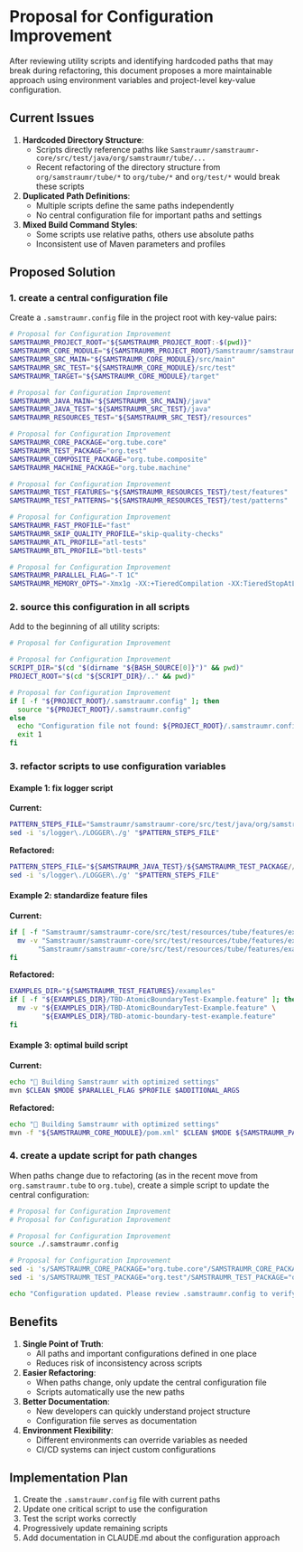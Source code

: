 <!-- 
Copyright (c) 2025 [Eric C. Mumford (@heymumford)](https://github.com/heymumford), Gemini Deep Research, Claude 3.7.
-->

# Proposal for Configuration Improvement

After reviewing utility scripts and identifying hardcoded paths that may break during refactoring, this document proposes a more maintainable approach using environment variables and project-level key-value configuration.

## Current Issues

1. **Hardcoded Directory Structure**:
   - Scripts directly reference paths like `Samstraumr/samstraumr-core/src/test/java/org/samstraumr/tube/...`
   - Recent refactoring of the directory structure from `org/samstraumr/tube/*` to `org/tube/*` and `org/test/*` would break these scripts
2. **Duplicated Path Definitions**:
   - Multiple scripts define the same paths independently
   - No central configuration file for important paths and settings
3. **Mixed Build Command Styles**:
   - Some scripts use relative paths, others use absolute paths
   - Inconsistent use of Maven parameters and profiles

## Proposed Solution

### 1. create a central configuration file

Create a `.samstraumr.config` file in the project root with key-value pairs:

```bash
# Proposal for Configuration Improvement
SAMSTRAUMR_PROJECT_ROOT="${SAMSTRAUMR_PROJECT_ROOT:-$(pwd)}"
SAMSTRAUMR_CORE_MODULE="${SAMSTRAUMR_PROJECT_ROOT}/Samstraumr/samstraumr-core"
SAMSTRAUMR_SRC_MAIN="${SAMSTRAUMR_CORE_MODULE}/src/main"
SAMSTRAUMR_SRC_TEST="${SAMSTRAUMR_CORE_MODULE}/src/test"
SAMSTRAUMR_TARGET="${SAMSTRAUMR_CORE_MODULE}/target"

# Proposal for Configuration Improvement
SAMSTRAUMR_JAVA_MAIN="${SAMSTRAUMR_SRC_MAIN}/java"
SAMSTRAUMR_JAVA_TEST="${SAMSTRAUMR_SRC_TEST}/java"
SAMSTRAUMR_RESOURCES_TEST="${SAMSTRAUMR_SRC_TEST}/resources"

# Proposal for Configuration Improvement
SAMSTRAUMR_CORE_PACKAGE="org.tube.core"
SAMSTRAUMR_TEST_PACKAGE="org.test"
SAMSTRAUMR_COMPOSITE_PACKAGE="org.tube.composite"
SAMSTRAUMR_MACHINE_PACKAGE="org.tube.machine"

# Proposal for Configuration Improvement
SAMSTRAUMR_TEST_FEATURES="${SAMSTRAUMR_RESOURCES_TEST}/test/features"
SAMSTRAUMR_TEST_PATTERNS="${SAMSTRAUMR_RESOURCES_TEST}/test/patterns"

# Proposal for Configuration Improvement
SAMSTRAUMR_FAST_PROFILE="fast"
SAMSTRAUMR_SKIP_QUALITY_PROFILE="skip-quality-checks"
SAMSTRAUMR_ATL_PROFILE="atl-tests"
SAMSTRAUMR_BTL_PROFILE="btl-tests"

# Proposal for Configuration Improvement
SAMSTRAUMR_PARALLEL_FLAG="-T 1C"
SAMSTRAUMR_MEMORY_OPTS="-Xmx1g -XX:+TieredCompilation -XX:TieredStopAtLevel=1"
```

### 2. source this configuration in all scripts

Add to the beginning of all utility scripts:

```bash
# Proposal for Configuration Improvement

# Proposal for Configuration Improvement
SCRIPT_DIR="$(cd "$(dirname "${BASH_SOURCE[0]}")" && pwd)"
PROJECT_ROOT="$(cd "${SCRIPT_DIR}/.." && pwd)"

# Proposal for Configuration Improvement
if [ -f "${PROJECT_ROOT}/.samstraumr.config" ]; then
  source "${PROJECT_ROOT}/.samstraumr.config"
else
  echo "Configuration file not found: ${PROJECT_ROOT}/.samstraumr.config"
  exit 1
fi
```

### 3. refactor scripts to use configuration variables

#### Example 1: fix logger script

**Current:**

```bash
PATTERN_STEPS_FILE="Samstraumr/samstraumr-core/src/test/java/org/samstraumr/tube/steps/PatternSteps.java"
sed -i 's/logger\./LOGGER\./g' "$PATTERN_STEPS_FILE"
```

**Refactored:**

```bash
PATTERN_STEPS_FILE="${SAMSTRAUMR_JAVA_TEST}/${SAMSTRAUMR_TEST_PACKAGE//./\/}/steps/PatternSteps.java"
sed -i 's/logger\./LOGGER\./g' "$PATTERN_STEPS_FILE"
```

#### Example 2: standardize feature files

**Current:**

```bash
if [ -f "Samstraumr/samstraumr-core/src/test/resources/tube/features/examples/TBD-AtomicBoundaryTest-Example.feature" ]; then
  mv -v "Samstraumr/samstraumr-core/src/test/resources/tube/features/examples/TBD-AtomicBoundaryTest-Example.feature" \
       "Samstraumr/samstraumr-core/src/test/resources/tube/features/examples/TBD-atomic-boundary-test-example.feature"
fi
```

**Refactored:**

```bash
EXAMPLES_DIR="${SAMSTRAUMR_TEST_FEATURES}/examples"
if [ -f "${EXAMPLES_DIR}/TBD-AtomicBoundaryTest-Example.feature" ]; then
  mv -v "${EXAMPLES_DIR}/TBD-AtomicBoundaryTest-Example.feature" \
        "${EXAMPLES_DIR}/TBD-atomic-boundary-test-example.feature"
fi
```

#### Example 3: optimal build script

**Current:**

```bash
echo "🚀 Building Samstraumr with optimized settings"
mvn $CLEAN $MODE $PARALLEL_FLAG $PROFILE $ADDITIONAL_ARGS
```

**Refactored:**

```bash
echo "🚀 Building Samstraumr with optimized settings"
mvn -f "${SAMSTRAUMR_CORE_MODULE}/pom.xml" $CLEAN $MODE ${SAMSTRAUMR_PARALLEL_FLAG} $PROFILE $ADDITIONAL_ARGS
```

### 4. create a update script for path changes

When paths change due to refactoring (as in the recent move from `org.samstraumr.tube` to `org.tube`), create a simple script to update the central configuration:

```bash
# Proposal for Configuration Improvement
# Proposal for Configuration Improvement

# Proposal for Configuration Improvement
source ./.samstraumr.config

# Proposal for Configuration Improvement
sed -i 's/SAMSTRAUMR_CORE_PACKAGE="org.tube.core"/SAMSTRAUMR_CORE_PACKAGE="org.newpath.core"/g' ./.samstraumr.config
sed -i 's/SAMSTRAUMR_TEST_PACKAGE="org.test"/SAMSTRAUMR_TEST_PACKAGE="org.newpath.test"/g' ./.samstraumr.config

echo "Configuration updated. Please review .samstraumr.config to verify changes."
```

## Benefits

1. **Single Point of Truth**:
   - All paths and important configurations defined in one place
   - Reduces risk of inconsistency across scripts
2. **Easier Refactoring**:
   - When paths change, only update the central configuration file
   - Scripts automatically use the new paths
3. **Better Documentation**:
   - New developers can quickly understand project structure
   - Configuration file serves as documentation
4. **Environment Flexibility**:
   - Different environments can override variables as needed
   - CI/CD systems can inject custom configurations

## Implementation Plan

1. Create the `.samstraumr.config` file with current paths
2. Update one critical script to use the configuration
3. Test the script works correctly
4. Progressively update remaining scripts
5. Add documentation in CLAUDE.md about the configuration approach

